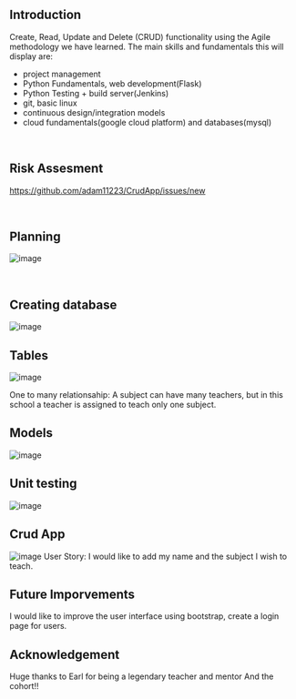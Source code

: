 ## **Introduction**
Create, Read, Update and Delete (CRUD) functionality using the Agile methodology we have learned. 
The main skills and fundamentals this will display are:
* project management 
* Python Fundamentals, web development(Flask)
* Python Testing + build server(Jenkins)
* git, basic linux
* continuous design/integration models
* cloud fundamentals(google cloud platform) and databases(mysql)


<br />

## Risk Assesment
https://github.com/adam11223/CrudApp/issues/new

<br />


## Planning
![image](https://user-images.githubusercontent.com/81734188/163952616-43e9d717-bb5b-4957-affb-d67089792bf1.png)

<br />

## Creating database
![image](https://user-images.githubusercontent.com/81734188/163953369-26063e8a-f0ad-47dd-b52c-84369a12919e.png)

## Tables
![image](https://user-images.githubusercontent.com/81734188/163952755-2d5707fc-fad2-47f3-a18c-b61ada823649.png)

One to many relationsahip: A subject can have many teachers, but in this school a teacher is assigned to teach only one subject.

## Models
![image](https://user-images.githubusercontent.com/81734188/163953040-50d477d8-39a0-40f9-bb0b-2876c7839cc1.png)

## Unit testing 
![image](https://user-images.githubusercontent.com/81734188/163953215-272fe3d0-0934-4f67-bbea-962ba84bcd76.png)


## Crud App
![image](https://user-images.githubusercontent.com/81734188/163953492-7c3b7048-502a-4c93-8599-0544dc230887.png)
User Story: I would like to add my name and the subject I wish to teach.

## Future Imporvements
I would like to improve the user interface using bootstrap, create a login page for users. 


## Acknowledgement
Huge thanks to Earl for being a legendary teacher and mentor
And the cohort!!
